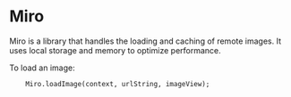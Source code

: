 # Miro

Miro is a library that handles the loading and caching of remote images. It uses local storage and memory to optimize performance.

To load an image:

```
    Miro.loadImage(context, urlString, imageView);
```


